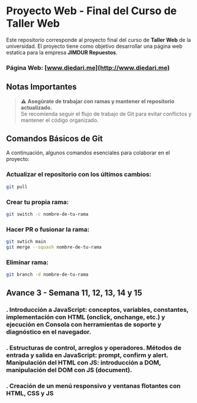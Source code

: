 # Proyecto Web - Final del Curso de Taller Web

Este repositorio corresponde al proyecto final del curso de **Taller Web** de la universidad. El proyecto tiene como objetivo desarrollar una página web estatica para la empresa **JIMDUR Repuestos**.

### Página Web: [www.diedari.me](http://www.diedari.me)

## Notas Importantes
> :warning: **Asegúrate de trabajar con ramas y mantener el repositorio actualizado.**  
> Se recomienda seguir el flujo de trabajo de Git para evitar conflictos y mantener el código organizado.

## Comandos Básicos de Git

A continuación, algunos comandos esenciales para colaborar en el proyecto:

### Actualizar el repositorio con los últimos cambios:
```bash
git pull
```
### Crear tu propia rama:
```bash
git switch -c nombre-de-tu-rama
```
### Hacer PR o fusionar la rama:
```bash
git swtich main
git merge --squash nombre-de-tu-rama
```
### Eliminar rama:
```bash
git branch -d nombre-de-tu-rama
```
## Avance 3 - Semana 11, 12, 13, 14 y 15

### . Introducción a JavaScript: conceptos, variables, constantes, implementación con HTML (onclick, onchange, etc.) y ejecución en Consola con herramientas de soporte y diagnóstico en el navegador.
### . Estructuras de control, arreglos y operadores. Métodos de entrada y salida en JavaScript: prompt, confirm y alert. Manipulación del HTML con JS: introducción a DOM, manipulación del DOM con JS (document).
### . Creación de un menú responsivo y ventanas flotantes con HTML, CSS y JS


